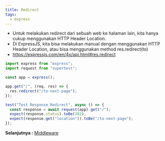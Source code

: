 ```yaml
---
title: Redirect
tags:
  - express
---
```


- Untuk melakukan redirect dari sebuah web ke halaman lain, kita hanya cukup menggunakan HTTP Header Location.
- Di ExpressJS, kita bisa melakukan manual dengan menggunakan HTTP Header Location, atau bisa menggunakan method res.redirect(to)
- https://expressjs.com/en/4x/api.html#res.redirect

```js
import express from "express";
import request from "supertest";

const app = express();

app.get("/", (req, res) => {
  res.redirect("/to-next-page");
});

test("Test Response Redirect", async () => {
  const response = await request(app).get("/");
  expect(response.status).toBe(302);
  expect(response.get("location")).toBe("/to-next-page");
});
```

**Selanjutnya :** [Middleware](middleware.md)